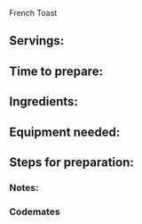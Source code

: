 French Toast

## Servings: 

## Time to prepare: 

## Ingredients:


## Equipment needed:


## Steps for preparation:



### Notes:



### Codemates #
